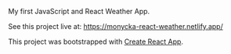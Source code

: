 My first JavaScript and React Weather App.

See this project live at:
https://monycka-react-weather.netlify.app/

This project was bootstrapped with [Create React App](https://github.com/facebook/create-react-app).
